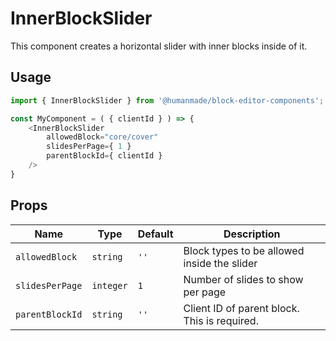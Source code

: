 # InnerBlockSlider

This component creates a horizontal slider with inner blocks inside of it.

## Usage

```js
import { InnerBlockSlider } from '@humanmade/block-editor-components';

const MyComponent = ( { clientId } ) => {
	<InnerBlockSlider
		allowedBlock="core/cover"
		slidesPerPage={ 1 }
		parentBlockId={ clientId }
	/>
}
```

## Props

| Name            | Type      | Default  |  Description                                                   |
| --------------- | --------- | -------- | -------------------------------------------------------------- |
| `allowedBlock`  | `string`  | `''` | Block types to be allowed inside the slider         |
| `slidesPerPage` | `integer` | `1`  | Number of slides to show per page |
| `parentBlockId` | `string`  | `''` | Client ID of parent block. This is required.  |
